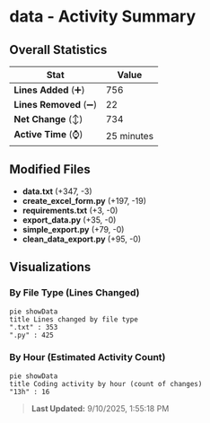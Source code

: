 # data - Activity Summary 

## Overall Statistics

| Stat                   | Value                                                             |
| ---------------------- | ----------------------------------------------------------------- |
| **Lines Added** (➕)   | 756                                          |
| **Lines Removed** (➖) | 22                                        |
| **Net Change** (↕)    | 734                |
| **Active Time** (⌚)   | 25 minutes |


## Modified Files
- **data.txt** (+347, -3)
- **create_excel_form.py** (+197, -19)
- **requirements.txt** (+3, -0)
- **export_data.py** (+35, -0)
- **simple_export.py** (+79, -0)
- **clean_data_export.py** (+95, -0)

## Visualizations

### By File Type (Lines Changed)

```mermaid
pie showData
title Lines changed by file type
".txt" : 353
".py" : 425
```

### By Hour (Estimated Activity Count)

```mermaid
pie showData
title Coding activity by hour (count of changes)
"13h" : 16
```


> **Last Updated:** 9/10/2025, 1:55:18 PM